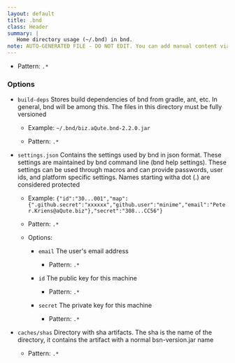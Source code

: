 ```yaml
---
layout: default
title: .bnd
class: Header
summary: |
   Home directory usage (~/.bnd) in bnd.
note: AUTO-GENERATED FILE - DO NOT EDIT. You can add manual content via same filename in ext folder. 
---
```


- Pattern: `.*`

### Options 

- `build-deps` Stores build dependencies of bnd from gradle, ant, etc. In general, bnd will be among this. The files in this directory must be fully versioned
  - Example: `~/.bnd/biz.aQute.bnd-2.2.0.jar`

  - Pattern: `.*`


- `settings.json` Contains the settings used by bnd in json format. These settings are maintained by bnd command line (bnd help settings). These settings can be used through macros and can provide passwords, user ids, and platform specific settings. Names starting witha dot (.) are considered protected
  - Example: `{"id":"30...001","map":{".github.secret":"xxxxxx","github.user":"minime","email":"Peter.Kriens@aQute.biz"},"secret":"308...CC56"}`

  - Pattern: `.*`

  - Options: 
    - `email` The user's email address
      - Pattern: `.*`


    - `id` The public key for this machine
      - Pattern: `.*`


    - `secret` The private key for this machine
      - Pattern: `.*`


- `caches/shas` Directory with sha artifacts. The sha is the name of the directory, it contains the artifact with a normal bsn-version.jar name
  - Pattern: `.*`

